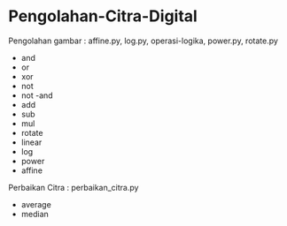 # Pengolahan-Citra-Digital

Pengolahan gambar :  affine.py, log.py, operasi-logika, power.py, rotate.py 
- and
- or
- xor
- not
- not -and
- add
- sub
- mul
- rotate
- linear
- log
- power
- affine

Perbaikan Citra : perbaikan_citra.py
- average
- median
